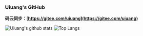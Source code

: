 ### Uiuang's GitHub

**码云同步：[https://gitee.com/uiuang](https://gitee.com/uiuang)**


![Uiuang's github stats](https://github-readme-stats.vercel.app/api?username=uiuang&show_icons=true&include_all_commits=true&hide=issues,prs)
![Top Langs](https://github-readme-stats.vercel.app/api/top-langs/?username=uiuang&layout=compact&hide=html)
